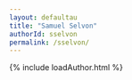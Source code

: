 ```yaml
---
layout: defaultau
title: "Samuel Selvon"
authorId: sselvon
permalink: /sselvon/
---
```

{% include loadAuthor.html %}
<script>
    $(document).ready(function(){
        showAuthorBio('{{ page.authorId }}');
   });
</script>